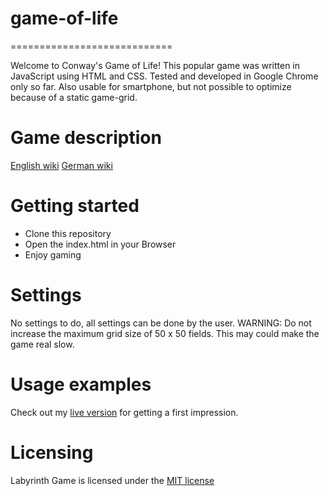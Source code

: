 # game-of-life
============================

Welcome to Conway's Game of Life!
This popular game was written in JavaScript using HTML and CSS. Tested and developed in Google Chrome only so far. Also usable for smartphone, but not possible to optimize because of a static game-grid.

# Game description
[English wiki](https://en.wikipedia.org/wiki/Conway%27s_Game_of_Life)
[German wiki](https://de.wikipedia.org/wiki/Conways_Spiel_des_Lebens)

# Getting started
* Clone this repository
* Open the index.html in your Browser
* Enjoy gaming

# Settings
No settings to do, all settings can be done by the user. 
WARNING: Do not increase the maximum grid size of 50 x 50 fields. This may could make the game real slow. 

# Usage examples
Check out my [live version](http://jules-rau.de/projects/game-of-life/) for getting a first impression.

# Licensing
Labyrinth Game is licensed under the [MIT license](https://github.com/ammerzone/game-of-life/blob/master/LICENSE.md)
